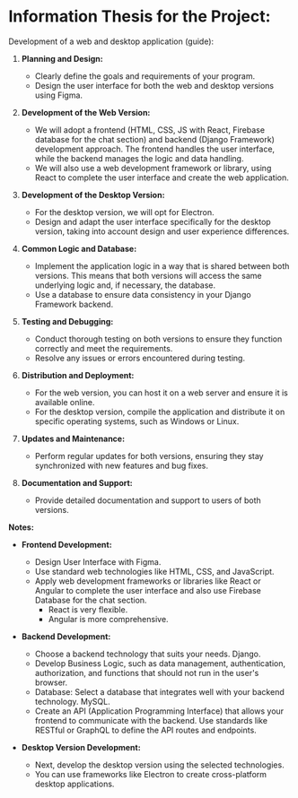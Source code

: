# Information Thesis for the Project:
Development of a web and desktop application (guide):
1. **Planning and Design:**
   - Clearly define the goals and requirements of your program.
   - Design the user interface for both the web and desktop versions using Figma.

2. **Development of the Web Version:**
   - We will adopt a frontend (HTML, CSS, JS with React, Firebase database for the chat section) and backend (Django Framework) development approach. The frontend handles the user interface, while the backend manages the logic and data handling.
   - We will also use a web development framework or library, using React to complete the user interface and create the web application.

3. **Development of the Desktop Version:**
   - For the desktop version, we will opt for Electron.
   - Design and adapt the user interface specifically for the desktop version, taking into account design and user experience differences.

4. **Common Logic and Database:**
   - Implement the application logic in a way that is shared between both versions. This means that both versions will access the same underlying logic and, if necessary, the database.
   - Use a database to ensure data consistency in your Django Framework backend.

5. **Testing and Debugging:**
   - Conduct thorough testing on both versions to ensure they function correctly and meet the requirements.
   - Resolve any issues or errors encountered during testing.

6. **Distribution and Deployment:**
   - For the web version, you can host it on a web server and ensure it is available online.
   - For the desktop version, compile the application and distribute it on specific operating systems, such as Windows or Linux.

7. **Updates and Maintenance:**
   - Perform regular updates for both versions, ensuring they stay synchronized with new features and bug fixes.

8. **Documentation and Support:**
   - Provide detailed documentation and support to users of both versions.

**Notes:**

- **Frontend Development:**
  - Design User Interface with Figma.
  - Use standard web technologies like HTML, CSS, and JavaScript.
  - Apply web development frameworks or libraries like React or Angular to complete the user interface and also use Firebase Database for the chat section.
    - React is very flexible.
    - Angular is more comprehensive.

- **Backend Development:**
  - Choose a backend technology that suits your needs. Django.
  - Develop Business Logic, such as data management, authentication, authorization, and functions that should not run in the user's browser.
  - Database: Select a database that integrates well with your backend technology. MySQL.
  - Create an API (Application Programming Interface) that allows your frontend to communicate with the backend. Use standards like RESTful or GraphQL to define the API routes and endpoints.

- **Desktop Version Development:**
  - Next, develop the desktop version using the selected technologies.
  - You can use frameworks like Electron to create cross-platform desktop applications.

